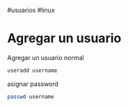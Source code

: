 #usuarios #linux
# Agregar un usuario
Agregar un usuario normal
```bash 
useradd username
```
asignar password
```bash
passwd username
```
